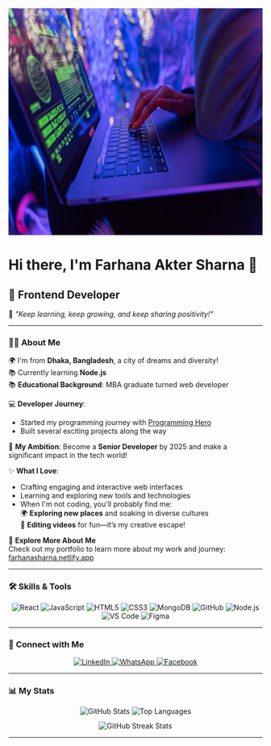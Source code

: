 <div align="center">
<img 
  src="https://github.com/Farhanasharna2000/Farhanasharna2000/blob/a92165c0443840a54a515eb11d90341b952c2bdb/pexels-shkrabaanthony-5475752.jpg?raw=true" 
  alt="Farhana Akter Sharna" 
  style="width: 100%; height: 450px;" 
/>


</div>

#  Hi there, I'm **Farhana Akter Sharna** 👋  

## 🚀 **Frontend Developer**  

🌱 _"Keep learning, keep growing, and keep sharing positivity!"_  

---

### 👩‍💻 **About Me**  

  🌍 I'm from **Dhaka, Bangladesh**, a city of dreams and diversity!   
  📚 Currently learning **Node.js**  
  📚 **Educational Background**: MBA graduate turned web developer  

  💻 **Developer Journey**:  
  - Started my programming journey with [Programming Hero](https://programming-hero.com/)  
  - Built several exciting projects along the way
  
  🎯 **My Ambition**: Become a **Senior Developer** by 2025 and make a significant impact in the tech world!  

  ✨ **What I Love**:  
  - Crafting engaging and interactive web interfaces  
  - Learning and exploring new tools and technologies  
  - When I'm not coding, you'll probably find me:  
    🌍 **Exploring new places** and soaking in diverse cultures  
    🎥 **Editing videos** for fun—it’s my creative escape!  

  🌟 **Explore More About Me**  
  Check out my portfolio to learn more about my work and journey:  
  [farhanasharna.netlify.app](https://farhanasharna.netlify.app)

---

### 🛠 **Skills & Tools**  

<div align="center">
  <img src="https://cdn.jsdelivr.net/gh/devicons/devicon/icons/react/react-original.svg" height="40" alt="React" />
  <img src="https://cdn.jsdelivr.net/gh/devicons/devicon/icons/javascript/javascript-original.svg" height="40" alt="JavaScript" />
  <img src="https://cdn.jsdelivr.net/gh/devicons/devicon/icons/html5/html5-original.svg" height="40" alt="HTML5" />
  <img src="https://cdn.jsdelivr.net/gh/devicons/devicon/icons/css3/css3-original.svg" height="40" alt="CSS3" />
  <img src="https://cdn.jsdelivr.net/gh/devicons/devicon/icons/mongodb/mongodb-original.svg" height="40" alt="MongoDB" />
  <img src="https://cdn.jsdelivr.net/gh/devicons/devicon/icons/github/github-original.svg" height="40" alt="GitHub" />
  <img src="https://cdn.jsdelivr.net/gh/devicons/devicon/icons/nodejs/nodejs-original.svg" height="40" alt="Node.js" />
  <img src="https://cdn.jsdelivr.net/gh/devicons/devicon/icons/vscode/vscode-original.svg" height="40" alt="VS Code" />
  <img src="https://cdn.jsdelivr.net/gh/devicons/devicon/icons/figma/figma-original.svg" height="40" alt="Figma" />
</div>

---

### 🔗 **Connect with Me**  

<div align="center">
  <a href="https://www.linkedin.com/in/farhana-sharna-1526a7253/" target="_blank">
    <img src="https://img.shields.io/badge/LinkedIn-0077B5?logo=linkedin&logoColor=white&style=for-the-badge" alt="LinkedIn" />
  </a>
  <a href="https://api.whatsapp.com/send/?phone=1852681759&text&type=phone_number&app_absent=0" target="_blank">
    <img src="https://img.shields.io/badge/WhatsApp-25D366?logo=whatsapp&logoColor=white&style=for-the-badge" alt="WhatsApp" />
  </a>
  <a href="https://www.facebook.com/farhana.sharna.2024" target="_blank">
    <img src="https://img.shields.io/badge/Facebook-1877F2?logo=facebook&logoColor=white&style=for-the-badge" alt="Facebook" />
  </a>
</div>

---

### 📊 **My Stats**  

<div align="center"> <img src="https://github-readme-stats.vercel.app/api?username=Farhanasharna2000&show_icons=true&theme=radical" alt="GitHub Stats" /> <img src="https://github-readme-stats.vercel.app/api/top-langs/?username=Farhanasharna2000&layout=compact&theme=radical" alt="Top Languages" /> </div> 
<p align="center" style="margin-top: 12px;">
  <img src="https://github-readme-streak-stats.herokuapp.com/?user=Farhanasharna2000&currStreakNum=2FD3EB&fire=pink&sideLabels=F00&background=00008B" alt="GitHub Streak Stats" />
</p>


---

